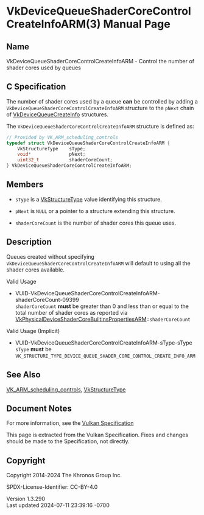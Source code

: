 # VkDeviceQueueShaderCoreControlCreateInfoARM(3) Manual Page

## Name

VkDeviceQueueShaderCoreControlCreateInfoARM - Control the number of
shader cores used by queues



## <a href="#_c_specification" class="anchor"></a>C Specification

The number of shader cores used by a queue **can** be controlled by
adding a `VkDeviceQueueShaderCoreControlCreateInfoARM` structure to the
`pNext` chain of [VkDeviceQueueCreateInfo](https://registry.khronos.org/vulkan/specs/1.3-extensions/man/html/VkDeviceQueueCreateInfo.html)
structures.

The `VkDeviceQueueShaderCoreControlCreateInfoARM` structure is defined
as:

``` c
// Provided by VK_ARM_scheduling_controls
typedef struct VkDeviceQueueShaderCoreControlCreateInfoARM {
    VkStructureType    sType;
    void*              pNext;
    uint32_t           shaderCoreCount;
} VkDeviceQueueShaderCoreControlCreateInfoARM;
```

## <a href="#_members" class="anchor"></a>Members

- `sType` is a [VkStructureType](https://registry.khronos.org/vulkan/specs/1.3-extensions/man/html/VkStructureType.html) value identifying
  this structure.

- `pNext` is `NULL` or a pointer to a structure extending this
  structure.

- `shaderCoreCount` is the number of shader cores this queue uses.

## <a href="#_description" class="anchor"></a>Description

Queues created without specifying
`VkDeviceQueueShaderCoreControlCreateInfoARM` will default to using all
the shader cores available.

Valid Usage

- <a
  href="#VUID-VkDeviceQueueShaderCoreControlCreateInfoARM-shaderCoreCount-09399"
  id="VUID-VkDeviceQueueShaderCoreControlCreateInfoARM-shaderCoreCount-09399"></a>
  VUID-VkDeviceQueueShaderCoreControlCreateInfoARM-shaderCoreCount-09399  
  `shaderCoreCount` **must** be greater than 0 and less than or equal to
  the total number of shader cores as reported via
  [VkPhysicalDeviceShaderCoreBuiltinsPropertiesARM](https://registry.khronos.org/vulkan/specs/1.3-extensions/man/html/VkPhysicalDeviceShaderCoreBuiltinsPropertiesARM.html)::`shaderCoreCount`

Valid Usage (Implicit)

- <a href="#VUID-VkDeviceQueueShaderCoreControlCreateInfoARM-sType-sType"
  id="VUID-VkDeviceQueueShaderCoreControlCreateInfoARM-sType-sType"></a>
  VUID-VkDeviceQueueShaderCoreControlCreateInfoARM-sType-sType  
  `sType` **must** be
  `VK_STRUCTURE_TYPE_DEVICE_QUEUE_SHADER_CORE_CONTROL_CREATE_INFO_ARM`

## <a href="#_see_also" class="anchor"></a>See Also

[VK_ARM_scheduling_controls](https://registry.khronos.org/vulkan/specs/1.3-extensions/man/html/VK_ARM_scheduling_controls.html),
[VkStructureType](https://registry.khronos.org/vulkan/specs/1.3-extensions/man/html/VkStructureType.html)

## <a href="#_document_notes" class="anchor"></a>Document Notes

For more information, see the <a
href="https://registry.khronos.org/vulkan/specs/1.3-extensions/html/vkspec.html#VkDeviceQueueShaderCoreControlCreateInfoARM"
target="_blank" rel="noopener">Vulkan Specification</a>

This page is extracted from the Vulkan Specification. Fixes and changes
should be made to the Specification, not directly.

## <a href="#_copyright" class="anchor"></a>Copyright

Copyright 2014-2024 The Khronos Group Inc.

SPDX-License-Identifier: CC-BY-4.0

Version 1.3.290  
Last updated 2024-07-11 23:39:16 -0700
